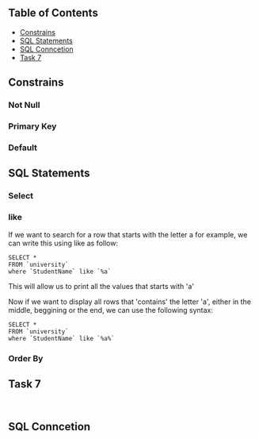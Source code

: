 ## Table of Contents
- [Constrains](#$Constrains)
- [SQL Statements](#SQL-Statements)
- [SQL Conncetion](#SQL-Conncetion)
- [Task 7](#Task-7)


## Constrains

### Not Null

### Primary Key

### Default


## SQL Statements

### Select 

### like 

If we want to search for a row that starts with the letter a for example, we can write this using like as follow:

````
SELECT *
FROM `university`
where `StudentName` like `%a`

````

This will allow us to print all the values that starts with 'a'

Now if we want to display all rows that 'contains' the letter 'a', either in the middle, beggining or the end, we can use the following syntax:

````
SELECT *
FROM `university`
where `StudentName` like `%a%`

````

### Order By

## Task 7


````


````

## SQL Conncetion

